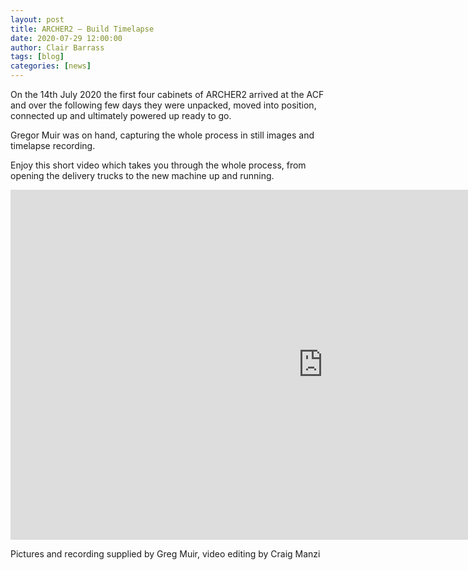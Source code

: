 ```yaml
---
layout: post
title: ARCHER2 – Build Timelapse
date: 2020-07-29 12:00:00
author: Clair Barrass
tags: [blog]
categories: [news]
---
```



On the 14th July 2020 the first four cabinets of ARCHER2 arrived at the ACF and over the following few days they were unpacked, moved into position, connected up and ultimately powered up ready to go.

Gregor Muir was on hand, capturing the whole process in still images and timelapse recording.

Enjoy this short video which takes you through the whole process, from opening the delivery trucks to the new machine up and running.





<div>

<iframe title="Video"  width="1000" height="560" src="https://www.youtube.com/embed/GnT9b9GrRPc" frameborder="0" allow="accelerometer; autoplay; encrypted-media; gyroscope; picture-in-picture" allowfullscreen></iframe>

</div>




Pictures and recording supplied by Greg Muir, video editing by Craig Manzi

 


